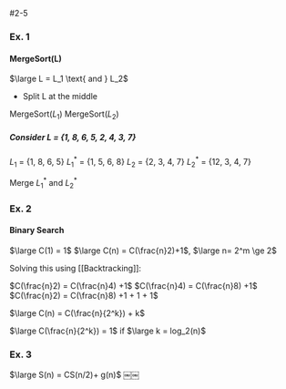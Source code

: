 #2-5

### Ex. 1
#### MergeSort(L)

$\large L = L_1 \text{ and } L_2$
- Split L at the middle

MergeSort($L_1$)
MergeSort($L_2$)

##### Consider L = \{1, 8, 6, 5, 2, 4, 3, 7}

$L_1$ = \{1, 8, 6, 5}    $L_1^*$ = \{1, 5, 6, 8}
$L_2$ = {2, 3, 4, 7}   $L_2^*$ = \{12, 3, 4, 7}

Merge $L_1^* \text{ and } L_2^*$


### Ex. 2

#### Binary Search

$\large C(1) = 1$
$\large C(n) = C(\frac{n}2)+1$,      $\large n= 2^m \ge 2$

Solving this using [[Backtracking]]:

$C(\frac{n}2) = C(\frac{n}4) +1$ 
$C(\frac{n}4) = C(\frac{n}8) +1$
$C(\frac{n}2) = C(\frac{n}8) +1 + 1 + 1$

$\large C(n) = C(\frac{n}{2^k}) + k$

$\large C(\frac{n}{2^k}) = 1$  if  $\large k = log_2(n)$


### Ex. 3

$\large S(n) = CS(n/2)+ g(n)$
￼￼




